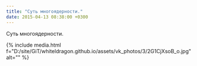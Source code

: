 ```yaml
---
title: "Суть многоядерности."
date: 2015-04-13 08:38:00 +0300
---
```


Суть многоядерности.

{% include media.html f="D:/site/GiT/whiteldragon.github.io/assets/vk_photos/3/2G1CjXsoB_o.jpg" alt="" %}
